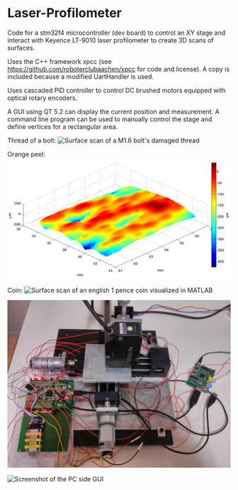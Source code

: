 Laser-Profilometer
==================

Code for a stm32f4 microcontroller (dev board) to control an XY stage and interact with Keyence LT-9010 laser profilometer to create 3D scans of surfaces.

Uses the C++ framework xpcc (see https://github.com/roboterclubaachen/xpcc for code and license). A copy is included because a modified UartHandler is used.

Uses cascaded PID controller to control DC brushed motors equipped with optical rotary encoders.

A GUI using QT 5.2 can display the current position and measurement. A command line program can be used to manually control the stage and define vertices for a rectangular area.


Thread of a bolt:
![Surface scan of a M1.6 bolt's damaged thread](https://raw.githubusercontent.com/jrahlf/Laser-Profilometer/master/images/bolt.png)

Orange peel:
![Surface of an orange peel](https://raw.githubusercontent.com/jrahlf/3D-Non-Contact-Laser-Profilometer/master/images/orangePeel.png)

Coin:
![Surface scan of an english 1 pence coin visualized in MATLAB](https://raw.githubusercontent.com/jrahlf/Laser-Profilometer/master/images/coinScan.png)

![Photograph of the built system](https://raw.githubusercontent.com/jrahlf/3D-Non-Contact-Laser-Profilometer/master/images/1.jpg)

![Screenshot of the PC side GUI](https://raw.githubusercontent.com/jrahlf/Laser-Profilometer/master/images/pcGui.png)


